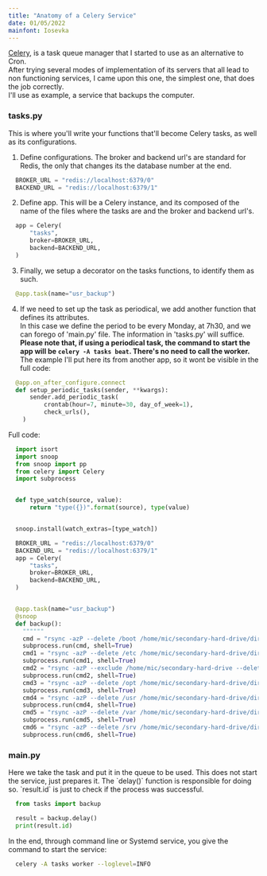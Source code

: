 ```yaml
---
title: "Anatomy of a Celery Service"
date: 01/05/2022
mainfont: Iosevka
---
```


[Celery](https://docs.celeryq.dev/en/stable/getting-started/introduction.html),
is a task queue manager that I started to use as an alternative to Cron.  
After trying several modes of implementation of its servers that all lead to non
functioning services, I came upon this one, the simplest one, that does the job
correctly.  
I'll use as example, a service that backups the computer.  

<h3>tasks.py</h3>
This is where you'll write your functions that'll become Celery tasks, as well
as its configurations.  

1. Define configurations. The broker and backend url's are standard for Redis,
   the only that changes its the database number at the end.  

```python
  BROKER_URL = "redis://localhost:6379/0"
  BACKEND_URL = "redis://localhost:6379/1"
```

2. Define app. This will be a Celery instance, and its composed of the name of
   the files where the tasks are and the broker and backend url's.  

```python
  app = Celery(
      "tasks",
      broker=BROKER_URL,
      backend=BACKEND_URL,
  )
```

3. Finally, we setup a decorator on the tasks functions, to identify them as
   such.  

```python
  @app.task(name="usr_backup")
```

4. If we need to set up the task as periodical, we add another function that
   defines its attributes.  
   In this case we define the period to be every Monday, at 7h30, and we can
   forego of 'main.py' file. The information in 'tasks.py' will suffice.  
   **Please note that, if using a periodical task, the command to start the app
   will be `celery -A tasks beat`. There's no need to call the worker.**  
   The example I'll put here its from another app, so it
   wont be visible in the full code:

```python
  @app.on_after_configure.connect
  def setup_periodic_tasks(sender, **kwargs):
      sender.add_periodic_task(
          crontab(hour=7, minute=30, day_of_week=1),
          check_urls(),
    )
```

Full code:

```python
  import isort
  import snoop
  from snoop import pp
  from celery import Celery
  import subprocess


  def type_watch(source, value):
      return "type({})".format(source), type(value)


  snoop.install(watch_extras=[type_watch])

  BROKER_URL = "redis://localhost:6379/0"
  BACKEND_URL = "redis://localhost:6379/1"
  app = Celery(
      "tasks",
      broker=BROKER_URL,
      backend=BACKEND_URL,
  )


  @app.task(name="usr_backup")
  @snoop
  def backup():
    """"""
    cmd = "rsync -azP --delete /boot /home/mic/secondary-hard-drive/directories_bkup"
    subprocess.run(cmd, shell=True)
    cmd1 = "rsync -azP --delete /etc /home/mic/secondary-hard-drive/directories_bkup"
    subprocess.run(cmd1, shell=True)
    cmd2 = "rsync -azP --exclude /home/mic/secondary-hard-drive --delete /home /home/mic/secondary-hard-drive/directories_bkup"
    subprocess.run(cmd2, shell=True)
    cmd3 = "rsync -azP --delete /opt /home/mic/secondary-hard-drive/directories_bkup"
    subprocess.run(cmd3, shell=True)
    cmd4 = "rsync -azP --delete /usr /home/mic/secondary-hard-drive/directories_bkup"
    subprocess.run(cmd4, shell=True)
    cmd5 = "rsync -azP --delete /var /home/mic/secondary-hard-drive/directories_bkup"
    subprocess.run(cmd5, shell=True)
    cmd6 = "rsync -azP --delete /srv /home/mic/secondary-hard-drive/directories_bkup"
    subprocess.run(cmd6, shell=True)
```


<h3>main.py</h3>
Here we take the task and put it in the queue to be used. This does not start
the service, just prepares it. The `delay()` function is responsible for doing so.  
`result.id` is just to check if the process was successful.  

```python
  from tasks import backup

  result = backup.delay()
  print(result.id)
```


In the end, through command line or Systemd service, you give the command to
start the service:

```bash
  celery -A tasks worker --loglevel=INFO
```

